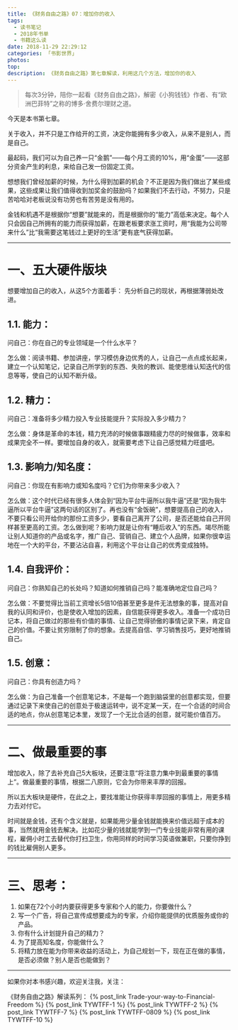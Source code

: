 ```yaml
---
title: 《财务自由之路》07：增加你的收入
tags:
  - 读书笔记
  - 2018年书单
  - 书籍这么读
date: 2018-11-29 22:29:12
categories: 「书影世界」
photos:
top:
description: 《财务自由之路》第七章解读，利用这几个方法，增加你的收入
---
```

>每次3分钟，陪你一起看《财务自由之路》，解密《小狗钱钱》作者、有“欧洲巴菲特”之称的博多·舍费尔理财之道。

今天是本书第七章。

关于收入，并不只是工作给开的工资，决定你能拥有多少收入，从来不是别人，而是自己。

最起码，我们可以为自己养一只“金鹅”——每个月工资的10%，用“金蛋”——这部分资金产生的利息，来给自己发一份固定工资。

想想我们曾经加薪的时候，为什么得到加薪的机会？不正是因为我们做出了某些成果，这些成果让我们值得收到加奖金的鼓励吗？如果我们不去行动，不努力，只是苦哈哈对老板说没有功劳也有苦劳是没有用的。

金钱和机遇不是根据你“想要”就能来的，而是根据你的“能力”高低来决定。每个人只会因自己所拥有的能力而获得加薪，在跟老板要求涨工资时，用“我能为公司带来什么”比“我需要这笔钱过上更好的生活”更有底气获得加薪。

---

# 一、五大硬件版块

想要增加自己的收入，从这5个方面着手：
先分析自己的现状，再根据薄弱处改进。

## 1.1. 能力：

问自己：你在自己的专业领域是一个什么水平？

怎么做：阅读书籍、参加讲座，学习模仿身边优秀的人，让自己一点点成长起来，建立一个认知笔记，记录自己所学到的东西、失败的教训、能使思维认知迭代的信息等等，使自己的认知不断升级。

## 1.2. 精力：

问自己：准备将多少精力投入专业技能提升？实际投入多少精力？

怎么做：身体是革命的本钱，精力充沛的时候做事跟精疲力尽的时候做事，效率和成果完全不一样。要增加自身的收入，就需要考虑下让自己感觉精力旺盛吧。

## 1.3. 影响力/知名度：

问自己：你现在有影响力或知名度吗？它们为你带来多少收入？

怎么做：这个时代已经有很多人体会到“因为平台牛逼所以我牛逼”还是“因为我牛逼所以平台牛逼”这两句话的区别了。再也没有“金饭碗”，想要提高自己的收入，不要只看公司开给你的那份工资多少，要看自己离开了公司，是否还能给自己开同样甚至更高的工资。怎么做到呢？影响力就是让你有“睡后收入”的东西。竭尽所能让别人知道你的产品或名字，推广自己、营销自己、建立个人品牌，如果你很幸运地在一个大的平台，不要沾沾自喜，利用这个平台让自己的优秀变成独特。

## 1.4. 自我评价：

问自己：你熟知自己的长处吗？知道如何推销自己吗？能准确地定位自己吗？

怎么做：不要觉得比当前工资增长5倍10倍甚至更多是件无法想象的事，提高对自我的认同和评价，也是使收入增加的因素，自信能获得更多收入。准备一个成功日记本，将自己做过的那些有价值的事情、让自己觉得骄傲的事情记录下来，肯定自己的价值。不要让贫穷限制了你的想象。去提高自信、学习销售技巧，更好地推销自己。

## 1.5. 创意：

问自己：你具有创造力吗？

怎么做：为自己准备一个创意笔记本，不是每一个跑到脑袋里的创意都实现，但要通过记录下来使自己的创意处于极速运转中，说不定某一天，在一个合适的时间合适的地点，你从创意笔记本里，发现了一个无比合适的创意，就可能价值百万。

---

# 二、做最重要的事

增加收入，除了去补充自己5大板块，还要注意“将注意力集中到最重要的事情上”。做最重要的事情，根据二八原则，它会为你带来丰厚的回报。

所以五大板块是硬件，在此之上，要找准能让你获得丰厚回报的事情上，用更多精力去对付它。

时间就是金钱，还有个含义就是，如果能用少量金钱就能换来价值远超于成本的事，当然就用金钱去解决。比如花少量的钱就能学到一门专业技能非常有用的课程，雇佣小时工去替代你打扫卫生，你用同样的时间学习英语做兼职，只要你挣到的钱比雇佣别人更多。

---

# 三、思考：

1. 如果在72个小时内要获得更多专家和个人的能力，你要做什么？
2. 写一个广告，将自己宣传成想要成为的专家，介绍你能提供的优质服务或你的产品。
3. 你有什么计划提升自己的精力？
4. 为了提高知名度，你能做什么？
5. 将精力放在能为你带来收益的活动上，为自己规划一下，现在正在做的事情，是否必须做？别人是否也能做到？

---
如果你对本书感兴趣，欢迎关注我，关注：

《财务自由之路》解读系列：
{% post_link Trade-your-way-to-Financial-Freedom %}
{% post_link TYWTFF-1 %}
{% post_link TYWTFF-2 %}
{% post_link TYWTFF-7 %}
{% post_link TYWTFF-0809 %}
{% post_link TYWTFF-10 %}